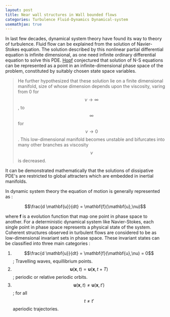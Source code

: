 ```yaml
---
layout: post
title: Near wall structures in Wall bounded flows
categories: Turbulence Fluid-Dynamics Dynamical-system
usemathjax: true
---
```


In last few decades, dynamical system theory have found its way to theory of turbulence. Fluid flow can be explained from the solution of Navier-Stokes equation. The solution described by this  nonlinear partial differential equation is infinite dimensional, as one need infinite ordinary differential equation to solve this PDE. [Hopf](https://en.wikipedia.org/wiki/Eberhard_Hopf) conjectured that solution of N-S equations can be represented as a point in an infinite-dimensional phase space of the problem, constituted by suitably chosen state space variables. 

>He further hypothesized that these solution lie on a finite dimensional manifold, size of whose dimension depends upon the viscosity, varing from 0 for $$\nu \to \infty$$, to $$\infty$$ for $$\nu \to 0$$. This low-dimensional manifold  becomes unstable and bifurcates into many other branches as viscosity $$\nu$$ is decreased. 

It can be demonstrated mathematically that the solutions of dissipative PDE's are restricted to global attracters which are embedded in inertial manifolds.

In dynamic system theory the equation of motion is  generally represented as :

 $$\frac{d \mathbf{u}}{dt} = \mathbf{f}(\mathbf{u},\nu)$$

where **f** is a evolution function that map one point in phase space to another. For a deterministic dynamical system like Navier-Stokes, each single point in phase space represents a physical state of the system. Coherent structures observed in turbulent flows are considered  to be as low-dimensional invariant sets in phase space. These invariant states can be classified into three main categories :



1. $$\frac{d \mathbf{u}}{dt} = \mathbf{f}(\mathbf{u},\nu) = 0$$; Travelling waves, equillibrium points.
 2. $$\mathbf{u}(\mathbf{x},t) = \mathbf{u}(\mathbf{x},t+T)$$;  periodic or relative periodic orbits.
 3. $$\mathbf{u}(\mathbf{x},t) \neq \mathbf{u}(\mathbf{x},t')$$;  for all $$t \neq t'$$ aperiodic trajectories. 